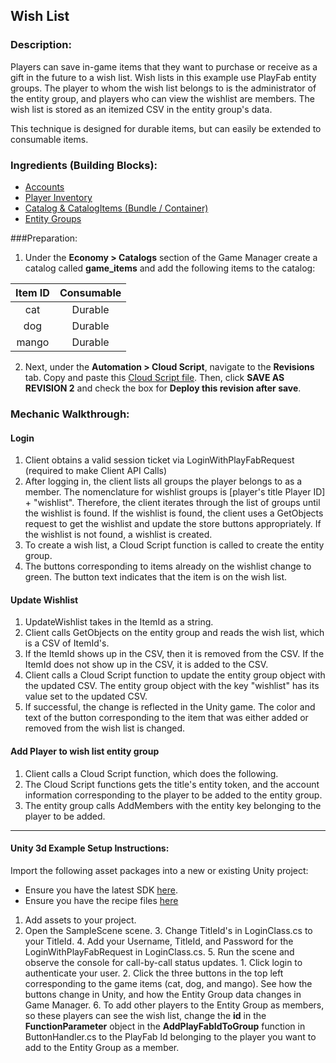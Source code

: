 ## Wish List
### Description:
Players can save in-game items that they want to purchase or receive as a gift in the future to a wish list. Wish lists in this example use PlayFab entity groups. The player to whom the wish list belongs to is the administrator of the entity group, and players who can view the wishlist are members. The wish list is stored as an itemized CSV in the entity group's data.

This technique is designed for durable items, but can easily be extended to consumable items.

### Ingredients (Building Blocks):
  * [Accounts](https://api.playfab.com/docs/building-blocks#Accounts)
  * [Player Inventory](https://api.playfab.com/docs/building-blocks#Player_Inventory)
  * [Catalog & CatalogItems (Bundle / Container)](https://api.playfab.com/docs/building-blocks#Catalog)
  * [Entity Groups](https://docs.microsoft.com/en-us/gaming/playfab/features/social/groups/quickstart)

###Preparation:

  1. Under the **Economy &gt; Catalogs** section of the Game Manager create a catalog called **game_items** and add the following items to the catalog:

| Item ID | Consumable |
| :-----: | :--------: |
|   cat   |  Durable   |
|   dog   |  Durable   |
|  mango  |  Durable   |

  2. Next, under the **Automation > Cloud Script**, navigate to the **Revisions** tab. Copy and paste this [Cloud Script file](). Then, click **SAVE AS REVISION 2** and check the box for **Deploy this revision after save**.

    

### Mechanic Walkthrough:
#### Login ####

1. Client obtains a valid session ticket via LoginWithPlayFabRequest (required to make Client API Calls)
2. After logging in, the client lists all groups the player belongs to as a member. The nomenclature for wishlist groups is [player's title Player ID] + "wishlist". Therefore, the client iterates through the list of groups until the wishlist is found. If the wishlist is found, the client uses a GetObjects request to get the wishlist and update the store buttons appropriately. If the wishlist is not found, a wishlist is created.
3. To create a wish list, a Cloud Script function is called to create the entity group.
4. The buttons corresponding to items already on the wishlist change to green. The button text indicates that the item is on the wish list.

#### Update Wishlist

1. UpdateWishlist takes in the ItemId as a string.
2. Client calls GetObjects on the entity group and reads the wish list, which is a CSV of ItemId's.
3. If the ItemId shows up in the CSV, then it is removed from the CSV. If the ItemId does not show up in the CSV, it is added to the CSV.
4. Client calls a Cloud Script function to update the entity group object with the updated CSV. The entity group object with the key "wishlist" has its value set to the updated CSV.
5. If successful, the change is reflected in the Unity game. The color and text of the button corresponding to the item that was either added or removed from the wish list is changed.

#### Add Player to wish list entity group

1. Client calls a Cloud Script function, which does the following.
2. The Cloud Script functions gets the title's entity token, and the account information corresponding to the player to be added to the entity group.
3. The entity group calls AddMembers with the entity key belonging to the player to be added.

----

#### Unity 3d Example Setup Instructions:
Import the following asset packages into a new or existing Unity project:

  * Ensure you have the latest SDK [here](https://github.com/PlayFab/UnitySDK/raw/versioned/Packages/UnitySDK.unitypackage).
  * Ensure you have the recipe files [here](https://github.com/PlayFab/PlayFab-Samples/raw/master/Recipes/PrizeWheel/Example-Unity3d/PrizeWheelRecipe.unitypackage)

  1. Add assets to your project. 
  2. Open the SampleScene scene.
    3. Change TitleId's in LoginClass.cs to your TitleId.
    4. Add your Username, TitleId, and Password for the LoginWithPlayFabRequest in LoginClass.cs.
    5. Run the scene and observe the console for call-by-call status updates.
           1. Click login to authenticate your user.
           2. Click the three buttons in the top left corresponding to the game items (cat, dog, and mango). See how the buttons change in Unity, and how the Entity Group data changes in Game Manager.
    6. To add other players to the Entity Group as members, so these players can see the wish list, change the **id** in the **FunctionParameter** object in the **AddPlayFabIdToGroup** function in ButtonHandler.cs to the PlayFab Id belonging to the player you want to add to the Entity Group as a member.
